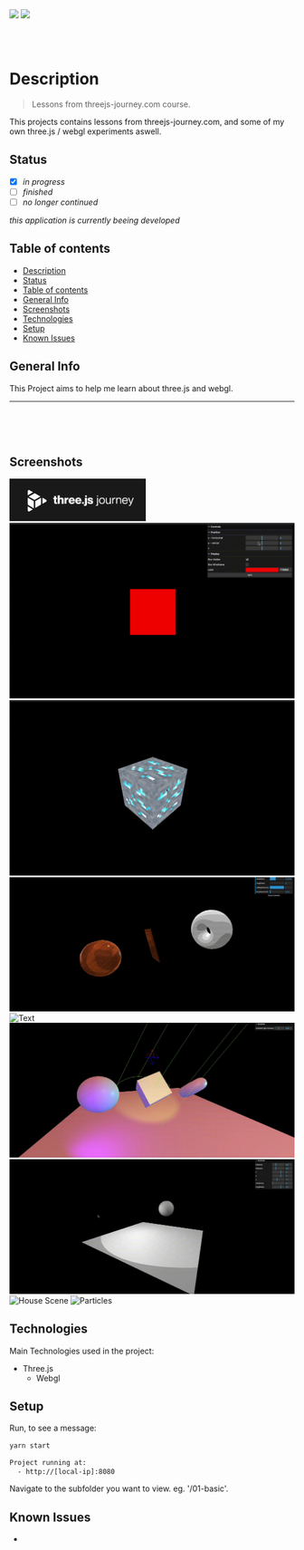 <img src="https://shields.io/badge/threejs--journey.com-online-green?style=flat-square&logo=statuspal" />

<img src="https://shields.io/badge/course-not_finished-red?style=flat-square&logo=github" />

<br/><br/>

# Description

> Lessons from threejs-journey.com course.

This projects contains lessons from threejs-journey.com, and some of my own three.js / webgl experiments aswell.

## Status

- [x] _in progress_
- [ ] _finished_
- [ ] _no longer continued_

_this application is currently beeing developed_

## Table of contents

- [Description](#description)
- [Status](#status)
- [Table of contents](#table-of-contents)
- [General Info](#general-info)
- [Screenshots](#screenshots)
- [Technologies](#technologies)
- [Setup](#setup)
- [Known Issues](#known-issues)

## General Info

This Project aims to help me learn about three.js and webgl.

---

</br></br></br>

## Screenshots

![Threejs-journey](./readme/threejs-journey.png)
![Debugging](./readme/debug-ui.gif)
![Texturing](./readme/texturing.gif)
![Materials](./readme/materials.gif)
![Text](./readme/text.gif)
![Lights](./readme/lights.gif)
![Shadows](./readme/shadows.gif)
![House Scene](./readme/haunted-house.gif)
![Particles](./readme/Particles.gif)

## Technologies

Main Technologies used in the project:

- Three.js
  - Webgl

## Setup

Run, to see a message:

```
yarn start
```

```
Project running at:
  - http://[local-ip]:8080
```

Navigate to the subfolder you want to view. eg. '/01-basic'.

## Known Issues

-
